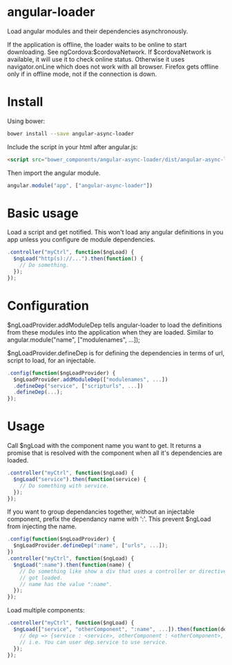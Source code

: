 angular-loader
==============

Load angular modules and their dependencies asynchronously.

If the application is offline, the loader waits to be online
to start downloading. See ngCordova:$cordovaNetwork. If $cordovaNetwork
is available, it will use it to check online status. Otherwise
it uses navigator.onLine which does not work with all browser.
Firefox gets offline only if in offline mode, not if the connection is down.

Install
=======

Using bower:
```sh
bower install --save angular-async-loader
```

Include the script in your html after angular.js:
```html
<script src="bower_components/angular-async-loader/dist/angular-async-loader.js></script>
```

Then import the angular module.
```javascript
angular.module("app", ["angular-async-loader"])
```

Basic usage
===========

Load a script and get notified. This won't load any angular definitions
in you app unless you configure de module dependencies.
```javascript
.controller("myCtrl", function($ngLoad) {
  $ngLoad("http(s)://...").then(function() {
    // Do something.
  });
});
```

Configuration
=============

$ngLoadProvider.addModuleDep tells angular-loader to load the definitions
from these modules into the application when they are loaded. Similar to
angular.module("name", ["modulenames", ...]);

$ngLoadProvider.defineDep is for defining the dependencies in terms of url,
script to load, for an injectable.

```javascript
.config(function($ngLoadProvider) {
  $ngLoadProvider.addModuleDep(["modulenames", ...])
  .defineDep("service", ["scripturls", ...])
  .defineDep(...);
});
```

Usage
=====

Call $ngLoad with the component name you want to get. It returns a promise that is
resolved with the component when all it's dependencies are loaded. 

```javascript
.controller("myCtrl", function($ngLoad) {
  $ngLoad("service").then(function(service) {
    // Do something with service.
  });
});
```

If you want to group dependancies together, without an injectable component, prefix
the dependancy name with ':'. This prevent $ngLoad from injecting the name.
```javascript
.config(function($ngLoadProvider) {
  $ngLoadProvider.defineDep(":name", ["urls", ...]);
})
.controller("myCtrl", function($ngLoad) {
  $ngLoad(":name").then(function(name) {
    // Do something like show a div that uses a controller or directive that just
    // got loaded.
    // name has the value ":name".
  });
});
```

Load multiple components:
```javascript
.controller("myCtrl", function($ngLoad) {
  $ngLoad(["service", "otherComponent", ":name", ...]).then(function(dep) {
    // dep => {service : <service>, otherComponent : <otherComponent>, ":name" : ":name", ...}
    // i.e. You can user dep.service to use service.
  });
});
```
